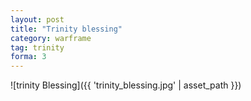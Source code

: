 ```yaml
---
layout: post
title: "Trinity blessing"
category: warframe
tag: trinity
forma: 3
---
```


![trinity Blessing]({{ 'trinity_blessing.jpg' | asset_path }})